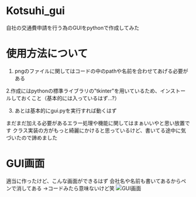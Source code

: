 # Kotsuhi_gui
自社の交通費申請を行う為のGUIをpythonで作成してみた

# 使用方法について
1. pngのファイルに関してはコードの中のpathや名前を合わせてあげる必要がある

2.作成にはpythonの標準ライブラリの"tkinter"を用いているため、インストールしておくこと（基本的には入っているはず...?）

3. あとは基本的にgui.pyを実行すれば動くはず

まだまだ加える必要があるエラー処理や機能に関してはまぁいいやと思い放置です
クラス実装の方がもっと綺麗にかけると思っているけど、書いてる途中に気づいたので諦めました

# GUI画面
適当に作ったけど、こんな画面ができるはず
会社名や名前も書いてあるからペンで消してある
→コードみたら意味ないけど笑
![GUI画面](https://user-images.githubusercontent.com/77111746/197391463-d0f5c3f9-63eb-496a-94a4-ba343e6eb8d3.PNG)
